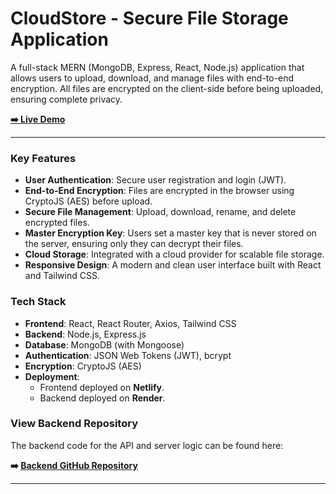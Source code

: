 # CloudStore - Secure File Storage Application

A full-stack MERN (MongoDB, Express, React, Node.js) application that allows users to upload, download, and manage files with end-to-end encryption. All files are encrypted on the client-side before being uploaded, ensuring complete privacy.

**[➡️ Live Demo](https://gentle-kitsune-2ba555.netlify.app/)**

---

### Key Features

-   **User Authentication**: Secure user registration and login (JWT).
-   **End-to-End Encryption**: Files are encrypted in the browser using CryptoJS (AES) before upload.
-   **Secure File Management**: Upload, download, rename, and delete encrypted files.
-   **Master Encryption Key**: Users set a master key that is never stored on the server, ensuring only they can decrypt their files.
-   **Cloud Storage**: Integrated with a cloud provider for scalable file storage.
-   **Responsive Design**: A modern and clean user interface built with React and Tailwind CSS.

### Tech Stack

-   **Frontend**: React, React Router, Axios, Tailwind CSS
-   **Backend**: Node.js, Express.js
-   **Database**: MongoDB (with Mongoose)
-   **Authentication**: JSON Web Tokens (JWT), bcrypt
-   **Encryption**: CryptoJS (AES)
-   **Deployment**:
    -   Frontend deployed on **Netlify**.
    -   Backend deployed on **Render**.

### View Backend Repository

The backend code for the API and server logic can be found here:

**➡️ [Backend GitHub Repository](https://github.com/sanjayrawatt/cloud-storage-system)**  

---

